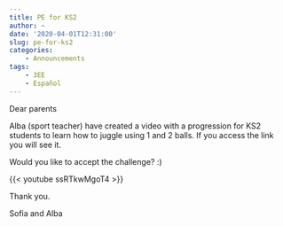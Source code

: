 ```yaml
---
title: PE for KS2
author: ~
date: '2020-04-01T12:31:00'
slug: pe-for-ks2
categories:
    - Announcements
tags:
    - 3EE
    - Español
---
```


Dear parents

Alba (sport teacher) have created a video with a progression for KS2 students to learn how to juggle using 1 and 2 balls. If you access the link you will see it.

Would you like to accept the challenge? :)

{{< youtube ssRTkwMgoT4 >}}

Thank you.

Sofia and Alba
